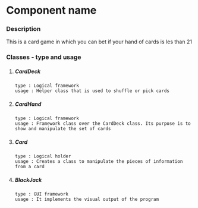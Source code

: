# Component name
### Description

This is a card game in which you can bet if your hand of cards is les than 21

### Classes - type and usage
1. ##### CardDeck
    ```
    type : Logical framework
    usage : Helper class that is used to shuffle or pick cards
    ```
2. ##### CardHand
    ```
    type : Logical framework
    usage : Framework class over the CardDeck class. Its purpose is to show and manipulate the set of cards
    ```  
3. ##### Card
    ```
    type : Logical holder
    usage : Creates a class to manipulate the pieces of information from a card
    ```  
4. ##### BlackJack
    ```
    type : GUI framework
    usage : It implements the visual output of the program
    ```  
